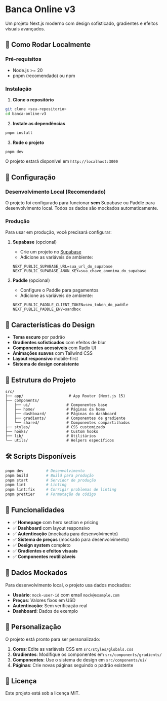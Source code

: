 # Banca Online v3

Um projeto Next.js moderno com design sofisticado, gradientes e efeitos visuais avançados.

## 🚀 Como Rodar Localmente

### Pré-requisitos

- Node.js >= 20
- pnpm (recomendado) ou npm

### Instalação

1. **Clone o repositório**

```bash
git clone <seu-repositorio>
cd banca-online-v3
```

2. **Instale as dependências**

```bash
pnpm install
```

3. **Rode o projeto**

```bash
pnpm dev
```

O projeto estará disponível em `http://localhost:3000`

## 🔧 Configuração

### Desenvolvimento Local (Recomendado)

O projeto foi configurado para funcionar **sem** Supabase ou Paddle para desenvolvimento local. Todos os dados são mockados automaticamente.

### Produção

Para usar em produção, você precisará configurar:

1. **Supabase** (opcional)
   - Crie um projeto no [Supabase](https://supabase.com)
   - Adicione as variáveis de ambiente:

   ```env
   NEXT_PUBLIC_SUPABASE_URL=sua_url_do_supabase
   NEXT_PUBLIC_SUPABASE_ANON_KEY=sua_chave_anonima_do_supabase
   ```

2. **Paddle** (opcional)
   - Configure o Paddle para pagamentos
   - Adicione as variáveis de ambiente:
   ```env
   NEXT_PUBLIC_PADDLE_CLIENT_TOKEN=seu_token_do_paddle
   NEXT_PUBLIC_PADDLE_ENV=sandbox
   ```

## 🎨 Características do Design

- **Tema escuro** por padrão
- **Gradientes sofisticados** com efeitos de blur
- **Componentes acessíveis** com Radix UI
- **Animações suaves** com Tailwind CSS
- **Layout responsivo** mobile-first
- **Sistema de design consistente**

## 📁 Estrutura do Projeto

```
src/
├── app/                    # App Router (Next.js 15)
├── components/
│   ├── ui/                # Componentes base
│   ├── home/              # Páginas da home
│   ├── dashboard/         # Páginas do dashboard
│   ├── gradients/         # Componentes de gradiente
│   └── shared/            # Componentes compartilhados
├── styles/                # CSS customizado
├── hooks/                 # Custom hooks
├── lib/                   # Utilitários
└── utils/                 # Helpers específicos
```

## 🛠️ Scripts Disponíveis

```bash
pnpm dev          # Desenvolvimento
pnpm build        # Build para produção
pnpm start        # Servidor de produção
pnpm lint         # Linting
pnpm lint:fix     # Corrigir problemas de linting
pnpm prettier     # Formatação de código
```

## 🎯 Funcionalidades

- ✅ **Homepage** com hero section e pricing
- ✅ **Dashboard** com layout responsivo
- ✅ **Autenticação** (mockada para desenvolvimento)
- ✅ **Sistema de preços** (mockado para desenvolvimento)
- ✅ **Design system** completo
- ✅ **Gradientes e efeitos visuais**
- ✅ **Componentes reutilizáveis**

## 🔄 Dados Mockados

Para desenvolvimento local, o projeto usa dados mockados:

- **Usuário**: `mock-user-id` com email `mock@example.com`
- **Preços**: Valores fixos em USD
- **Autenticação**: Sem verificação real
- **Dashboard**: Dados de exemplo

## 🎨 Personalização

O projeto está pronto para ser personalizado:

1. **Cores**: Edite as variáveis CSS em `src/styles/globals.css`
2. **Gradientes**: Modifique os componentes em `src/components/gradients/`
3. **Componentes**: Use o sistema de design em `src/components/ui/`
4. **Páginas**: Crie novas páginas seguindo o padrão existente

## 📝 Licença

Este projeto está sob a licença MIT.
